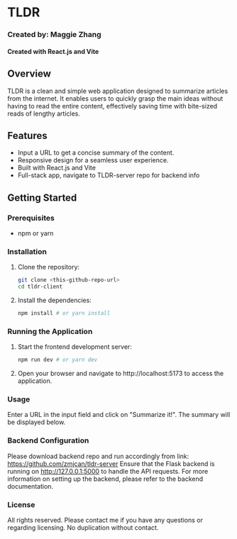 # TLDR

### Created by: Maggie Zhang
#### Created with React.js and Vite

## Overview

TLDR is a clean and simple web application designed to summarize articles from the internet. It enables users to quickly grasp the main ideas without having to read the entire content, effectively saving time with bite-sized reads of lengthy articles.

## Features

- Input a URL to get a concise summary of the content.
- Responsive design for a seamless user experience.
- Built with React.js and Vite
- Full-stack app, navigate to TLDR-server repo for backend info

## Getting Started

### Prerequisites

- npm or yarn

### Installation

1. Clone the repository:

   ```bash
   git clone <this-github-repo-url>
   cd tldr-client
2. Install the dependencies:

   ```bash
   npm install # or yarn install
### Running the Application
1. Start the frontend development server:
   ```bash
   npm run dev # or yarn dev
2. Open your browser and navigate to http://localhost:5173 to access the application.


### Usage
Enter a URL in the input field and click on "Summarize it!".
The summary will be displayed below.

### Backend Configuration
Please download backend repo and run accordingly from link: https://github.com/zmjcan/tldr-server
Ensure that the Flask backend is running on http://127.0.0.1:5000 to handle the API requests. For more information on setting up the backend, please refer to the backend documentation.

### License
All rights reserved. Please contact me if you have any questions or regarding licensing. No duplication without contact.
